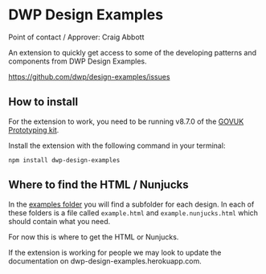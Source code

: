 # DWP Design Examples

Point of contact / Approver: Craig Abbott

An extension to quickly get access to some of the developing patterns and 
components from DWP Design Examples.

https://github.com/dwp/design-examples/issues

## How to install

For the extension to work, you need to be running v8.7.0 of the 
[GOVUK Prototyping kit](https://github.com/alphagov/govuk-prototype-kit).

Install the extension with the following command in your terminal:
```
npm install dwp-design-examples
```

## Where to find the HTML / Nunjucks

In the [examples folder](https://github.com/dwp/dwp-design-examples/tree/master/examples) 
you will find a subfolder for each design. In each of these folders is a file 
called `example.html` and `example.nunjucks.html` which should contain what you 
need.

For now this is where to get the HTML or Nunjucks.

If the extension is working for people we may look to update the documentation 
on dwp-design-examples.herokuapp.com.

